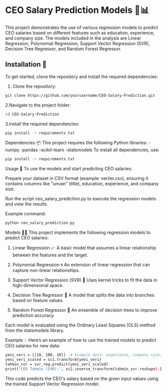 # CEO Salary Prediction Models 💼📊

This project demonstrates the use of various regression models to predict CEO salaries based on different features such as education, experience, and company size. The models included in the analysis are Linear Regression, Polynomial Regression, Support Vector Regression (SVR), Decision Tree Regressor, and Random Forest Regressor.

## Installation 🔧

To get started, clone the repository and install the required dependencies:

1. Clone the repository:
  ```bash
  git clone https://github.com/yourusername/CEO-Salary-Prediction.git
  ```
2.Navigate to the project folder:
  ```bash
  cd CEO-Salary-Prediction
  ```
3.Install the required dependencies:
  ```bash
  pip install -r requirements.txt
  ```
Dependencies 📦
This project requires the following Python libraries:
-numpy
-pandas
-scikit-learn
-statsmodels
To install all dependencies, use:
  ```bash
  pip install -r requirements.txt
  ```
Usage 🚀
To use the models and start predicting CEO salaries:

Prepare your dataset in CSV format (example: veriler.csv), ensuring it contains columns like "unvan" (title), education, experience, and company size.

Run the script ceo_salary_prediction.py to execute the regression models and view the results.

Example command:
  ```bash
  python ceo_salary_prediction.py
  ```
Models 🧑‍🏫
This project implements the following regression models to predict CEO salaries:

1. Linear Regression 📈
A basic model that assumes a linear relationship between the features and the target.

2. Polynomial Regression 🌀
An extension of linear regression that can capture non-linear relationships.

3. Support Vector Regression (SVR) 🔮
Uses kernel tricks to fit the data in high-dimensional space.

4. Decision Tree Regressor 🌳
A model that splits the data into branches based on feature values.

5. Random Forest Regressor 🌲
An ensemble of decision trees to improve prediction accuracy.

Each model is evaluated using the Ordinary Least Squares (OLS) method from the statsmodels library.

Example 💡
Here’s an example of how to use the trained models to predict CEO salaries for new data:

  ```bash
  yeni_veri = [[10, 100, 10]]  # Example data: experience, company size, and education
  yeni_veri_scaled = sc1.transform(yeni_veri)
  tahmin_svr = svr_reg.predict(yeni_veri_scaled)
  print("CEO Tahmin (SVR):", sc2.inverse_transform(tahmin_svr.reshape(-1, 1)))
  ```
This code predicts the CEO's salary based on the given input values using the trained Support Vector Regression model.




